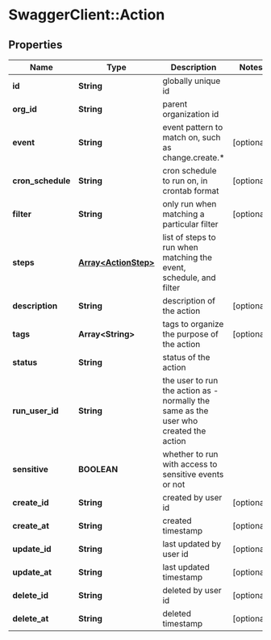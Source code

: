 # SwaggerClient::Action

## Properties
Name | Type | Description | Notes
------------ | ------------- | ------------- | -------------
**id** | **String** | globally unique id | 
**org_id** | **String** | parent organization id | 
**event** | **String** | event pattern to match on, such as change.create.* | [optional] 
**cron_schedule** | **String** | cron schedule to run on, in crontab format | [optional] 
**filter** | **String** | only run when matching a particular filter | [optional] 
**steps** | [**Array&lt;ActionStep&gt;**](ActionStep.md) | list of steps to run when matching the event, schedule, and filter | 
**description** | **String** | description of the action | [optional] 
**tags** | **Array&lt;String&gt;** | tags to organize the purpose of the action | [optional] 
**status** | **String** | status of the action | 
**run_user_id** | **String** | the user to run the action as - normally the same as the user who created the action | 
**sensitive** | **BOOLEAN** | whether to run with access to sensitive events or not | 
**create_id** | **String** | created by user id | [optional] 
**create_at** | **String** | created timestamp | [optional] 
**update_id** | **String** | last updated by user id | [optional] 
**update_at** | **String** | last updated timestamp | [optional] 
**delete_id** | **String** | deleted by user id | [optional] 
**delete_at** | **String** | deleted timestamp | [optional] 


